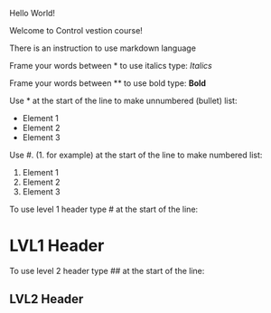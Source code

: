 Hello World!

Welcome to Control vestion course!

There is an instruction to use markdown language

Frame your words between * to use italics type: *Italics*

Frame your words between ** to use bold type: **Bold**

Use * at the start of the line to make unnumbered (bullet) list:
* Element 1
* Element 2
* Element 3

Use #. (1. for example) at the start of the line to make numbered list:
1. Element 1
2. Element 2
3. Element 3

To use level 1 header type # at the start of the line:
# LVL1 Header

To use level 2 header type ## at the start of the line:
## LVL2 Header

